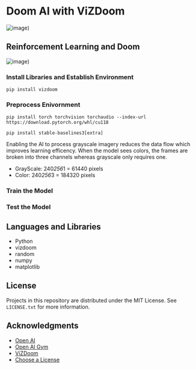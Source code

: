 # Doom AI with ViZDoom
![image](https://user-images.githubusercontent.com/110959584/227667879-ca1b7eba-ce98-406e-86cc-ba150fd428ff.png))

## Reinforcement Learning and Doom
![image](https://user-images.githubusercontent.com/110959584/227667903-b22a98eb-629f-4341-bea2-d6b53c8189a4.png))

### Install Libraries and Establish Environment
```
pip install vizdoom
```
### Preprocess Enivornment
```
pip install torch torchvision torchaudio --index-url https://download.pytorch.org/whl/cu118
```
```
pip install stable-baselines3[extra]
```

Enabling the AI to process grayscale imagery reduces the data flow which improves learning efficency. When the model sees colors, the frames are broken into three channels whereas grayscale only requires one.
* GrayScale: 240*256*1 = 61440 pixels
* Color: 240*256*3 = 184320 pixels

### Train the Model

### Test the Model

## Languages and Libraries

* Python
* vizdoom
* random
* numpy
* matplotlib

<!-- LICENSE -->
## License

Projects in this repository are distributed under the MIT License. See `LICENSE.txt` for more information.

<!-- ACKNOWLEDGMENTS -->
## Acknowledgments
* [Open AI](https://openai.com/)
* [Open AI Gym](https://github.com/openai/gym)
* [ViZDoom](https://vizdoom.cs.put.edu.pl)
* [Choose a License](https://choosealicense.com)
